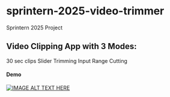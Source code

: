 # sprintern-2025-video-trimmer
Sprintern 2025 Project 
## Video Clipping App with 3 Modes:
30 sec clips
Slider Trimming
Input Range Cutting
#### Demo
[![IMAGE ALT TEXT HERE](https://img.youtube.com/vi/272fk5UuuPA/0.jpg)](https://www.youtube.com/watch?v=272fk5UuuPA)
